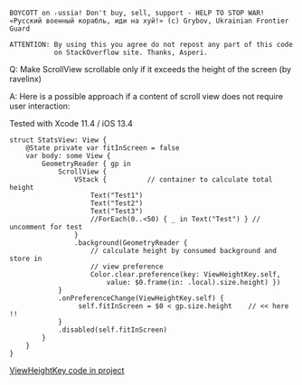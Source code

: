 ```
BOYCOTT on ᵣussia! Don't buy, sell, support - HELP TO STOP WAR!
«Русский военный корабль, иди на хуй!» (c) Grybov, Ukrainian Frontier Guard

ATTENTION: By using this you agree do not repost any part of this code
           on StackOverflow site. Thanks, Asperi.
```

Q: Make ScrollView scrollable only if it exceeds the height of the screen (by ravelinx)

A: Here is a possible approach if a content of scroll view does not require user interaction:

Tested with Xcode 11.4 / iOS 13.4

```
struct StatsView: View {
    @State private var fitInScreen = false
    var body: some View {
        GeometryReader { gp in
            ScrollView {
                VStack {          // container to calculate total height
                    Text("Test1")
                    Text("Test2")
                    Text("Test3")
                    //ForEach(0..<50) { _ in Text("Test") } // uncomment for test
                }
                .background(GeometryReader {
                    // calculate height by consumed background and store in 
                    // view preference
                    Color.clear.preference(key: ViewHeightKey.self,
                        value: $0.frame(in: .local).size.height) })
            }
            .onPreferenceChange(ViewHeightKey.self) {
                 self.fitInScreen = $0 < gp.size.height    // << here !!
            }
            .disabled(self.fitInScreen)
        }
    }
}
```

[ViewHeightKey code in project](https://github.com/Asperi-Demo/4SwiftUI/blob/master/PlayOn_iOS/PlayOn_iOS/Helpers/PreferenceKeys.swift)
